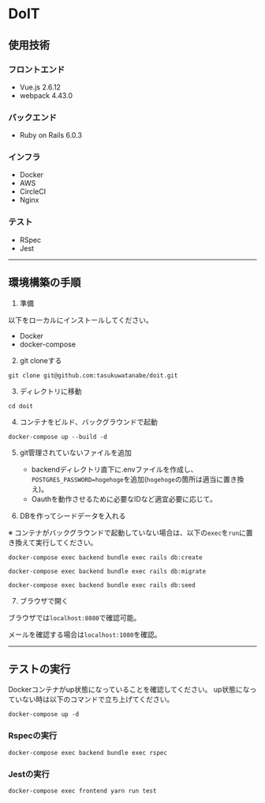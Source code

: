 # DoIT

## 使用技術

### フロントエンド
- Vue.js 2.6.12
- webpack 4.43.0

### バックエンド
- Ruby on Rails 6.0.3

### インフラ
- Docker
- AWS
- CircleCI
- Nginx

### テスト
- RSpec
- Jest

---

## 環境構築の手順

1. 準備

以下をローカルにインストールしてください。

- Docker
- docker-compose

2. git cloneする

```
git clone git@github.com:tasukuwatanabe/doit.git
```

3. ディレクトリに移動

```
cd doit
```

4. コンテナをビルド、バックグラウンドで起動

```
docker-compose up --build -d
```

5. git管理されていないファイルを追加

   - backendディレクトリ直下に.envファイルを作成し、`POSTGRES_PASSWORD=hogehoge`を追加(`hogehoge`の箇所は適当に置き換え)。
   - Oauthを動作させるために必要なIDなど適宜必要に応じて。


6. DBを作ってシードデータを入れる

※ コンテナがバックグラウンドで起動していない場合は、以下の`exec`を`run`に置き換えて実行してください。

```
docker-compose exec backend bundle exec rails db:create
```
```
docker-compose exec backend bundle exec rails db:migrate
```
```
docker-compose exec backend bundle exec rails db:seed
```
7. ブラウザで開く

ブラウザでは`localhost:8080`で確認可能。

メールを確認する場合は`localhost:1080`を確認。

---

## テストの実行

Dockerコンテナがup状態になっていることを確認してください。
up状態になっていない時は以下のコマンドで立ち上げてください。

```
docker-compose up -d
```

### Rspecの実行

```
docker-compose exec backend bundle exec rspec
```

### Jestの実行

```
docker-compose exec frontend yarn run test
```